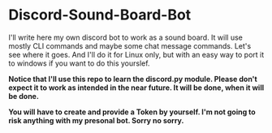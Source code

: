 # Discord-Sound-Board-Bot

I'll write here my own discord bot to work as a sound board.
It will use mostly CLI commands and maybe some chat message commands.
Let's see where it goes.
And I'll do it for Linux only, but with an easy way to port it to windows if you want to do this yourslef.

**Notice that I'll use this repo to learn the discord.py module. Please don't expect it to work as intended in the near future. It will be done, when it will be done.**

**You will have to create and provide a Token by yourself. I'm not going to risk anything with my presonal bot. Sorry no sorry.**